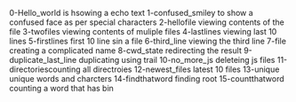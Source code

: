 0-Hello_world is hsowing a echo text
1-confused_smiley to show a confused face as per special characters
2-hellofile viewing contents of the file
3-twofiles viewing contents of muliple files
4-lastlines viewing last 10 lines
5-firstlines first 10 line sin a file
6-third_line viewing the third line
7-file creating a complicated name
8-cwd_state redirecting the result
9-duplicate_last_line duplicating using trail 
10-no_more_js deleteing js files
11-directoriescounting all directroies
12-newest_files latest 10 files
13-unique unique words and charcters
14-findthatword finding root
15-countthatword counting a word that has bin 
